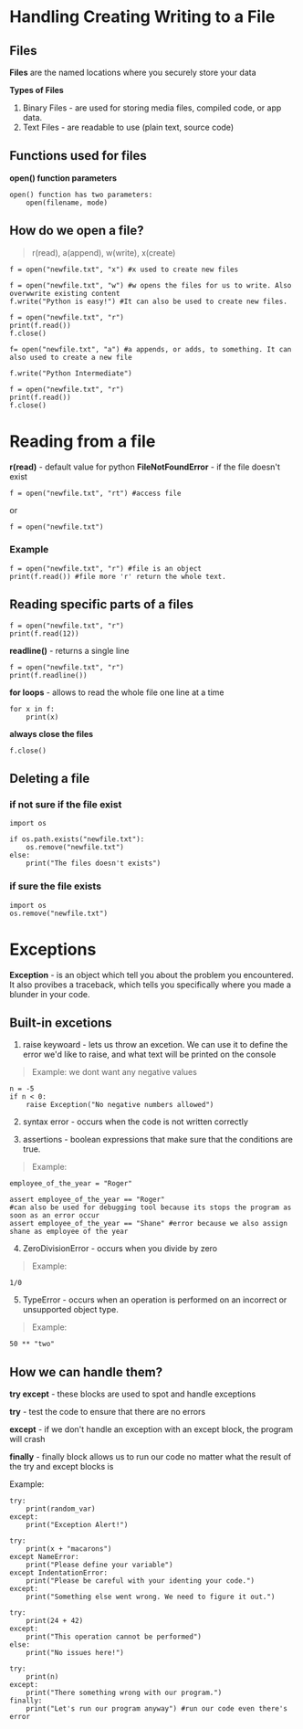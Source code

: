 # Handling Creating Writing to a File 

## Files
**Files** are the named locations where you securely store your data 

**Types of Files**
1. Binary Files - are used for storing media files, compiled code, or app data.
2. Text Files - are readable to use (plain text, source code)


## Functions used for files 
**open() function parameters**
```
open() function has two parameters: 
    open(filename, mode)
```

## How do we open a file?
> r(read), a(append), w(write), x(create)

```
f = open("newfile.txt", "x") #x used to create new files
```
```
f = open("newfile.txt", "w") #w opens the files for us to write. Also overwwrite existing content
f.write("Python is easy!") #It can also be used to create new files. 
```
```
f = open("newfile.txt", "r") 
print(f.read())
f.close()
```
```
f= open("newfile.txt", "a") #a appends, or adds, to something. It can also used to create a new file

f.write("Python Intermediate")

f = open("newfile.txt", "r") 
print(f.read())
f.close()
```

# Reading from a file

**r(read)** - default value for python 
**FileNotFoundError** - if the file doesn't exist
```
f = open("newfile.txt", "rt") #access file
```
or
```
f = open("newfile.txt")
```

### Example
```
f = open("newfile.txt", "r") #file is an object
print(f.read()) #file more 'r' return the whole text.
```

## Reading specific parts of a files
```
f = open("newfile.txt", "r")
print(f.read(12))
```
**readline()** - returns a single line
```
f = open("newfile.txt", "r")
print(f.readline())
```

**for loops** - allows to read the whole file one line at a time
```
for x in f:
    print(x)
```
**always close the files**
```
f.close()
```

## Deleting a file
### if not sure if the file exist
```
import os

if os.path.exists("newfile.txt"):
    os.remove("newfile.txt")
else:
    print("The files doesn't exists")
```
### if sure the file exists
```
import os
os.remove("newfile.txt")
```

# Exceptions 
**Exception** - is an object which tell you about the problem you encountered. It also provibes a traceback, which tells
you specifically where you made a blunder in your code. 

## Built-in excetions
1. raise keywoard - lets us throw an excetion. We can use it to define the error we'd like to raise, and what text
will be printed on the console

>Example: we dont want any negative values
```
n = -5
if n < 0:
    raise Exception("No negative numbers allowed")
```

2. syntax error - occurs when the code is not written correctly

3. assertions - boolean expressions that make sure that the conditions are true.

> Example: 
```
employee_of_the_year = "Roger"

assert employee_of_the_year == "Roger"
#can also be used for debugging tool because its stops the program as soon as an error occur
assert employee_of_the_year == "Shane" #error because we also assign shane as employee of the year
```

4. ZeroDivisionError - occurs when you divide by zero

> Example: 
```
1/0
```

5. TypeError - occurs when an operation is performed on an incorrect or unsupported object type. 

> Example: 
```
50 ** "two"
```

## How we can handle them? 
**try except** - these blocks are used to spot and handle exceptions

**try** - test the code to ensure that there are no errors

**except** - if we don't handle an exception with an except block, the program will crash

**finally** - finally block allows us to run our code no matter what the result of the try and except blocks is

Example: 
```
try: 
    print(random_var)
except:
    print("Exception Alert!")
```
```
try:
    print(x + "macarons")
except NameError:
    print("Please define your variable")
except IndentationError:
    print("Please be careful with your identing your code.")
except:
    print("Something else went wrong. We need to figure it out.")
```
```
try:
    print(24 + 42)
except:
    print("This operation cannot be performed")
else:
    print("No issues here!")
```
```
try: 
    print(n)
except:
    print("There something wrong with our program.")
finally:
    print("Let's run our program anyway") #run our code even there's error
```
